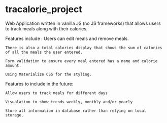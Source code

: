 # tracalorie_project

Web Application written in vanilla JS (no JS frameworks) that allows users to track meals along with their calories.

Features include :
Users can edit meals and remove meals.

    There is also a total calories display that shows the sum of calories of all the meals the user entered.

    Form validation to ensure every meal entered has a name and calorie amount.

    Using Materialize CSS for the styling.

Features to include in the future:

    Allow users to track meals for different days

    Visualation to show trends weekly, monthly and/or yearly

    Store all information in database rather than relying on local storage.
